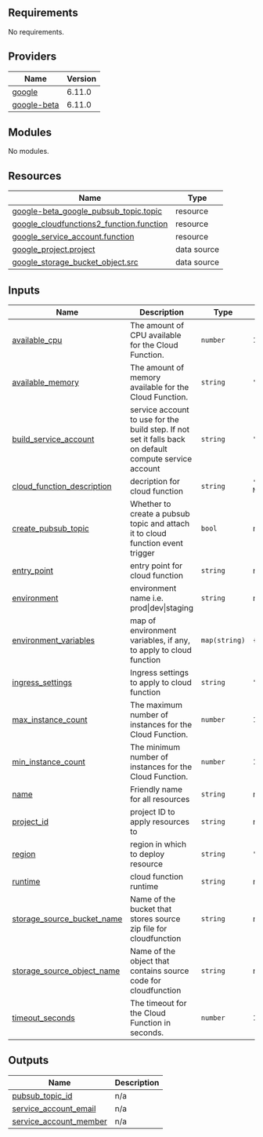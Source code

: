 ## Requirements

No requirements.

## Providers

| Name | Version |
|------|---------|
| <a name="provider_google"></a> [google](#provider\_google) | 6.11.0 |
| <a name="provider_google-beta"></a> [google-beta](#provider\_google-beta) | 6.11.0 |

## Modules

No modules.

## Resources

| Name | Type |
|------|------|
| [google-beta_google_pubsub_topic.topic](https://registry.terraform.io/providers/hashicorp/google-beta/latest/docs/resources/google_pubsub_topic) | resource |
| [google_cloudfunctions2_function.function](https://registry.terraform.io/providers/hashicorp/google/latest/docs/resources/cloudfunctions2_function) | resource |
| [google_service_account.function](https://registry.terraform.io/providers/hashicorp/google/latest/docs/resources/service_account) | resource |
| [google_project.project](https://registry.terraform.io/providers/hashicorp/google/latest/docs/data-sources/project) | data source |
| [google_storage_bucket_object.src](https://registry.terraform.io/providers/hashicorp/google/latest/docs/data-sources/storage_bucket_object) | data source |

## Inputs

| Name | Description | Type | Default | Required |
|------|-------------|------|---------|:--------:|
| <a name="input_available_cpu"></a> [available\_cpu](#input\_available\_cpu) | The amount of CPU available for the Cloud Function. | `number` | `1` | no |
| <a name="input_available_memory"></a> [available\_memory](#input\_available\_memory) | The amount of memory available for the Cloud Function. | `string` | `"256Mi"` | no |
| <a name="input_build_service_account"></a> [build\_service\_account](#input\_build\_service\_account) | service account to use for the build step. If not set it falls back on default compute service account | `string` | `""` | no |
| <a name="input_cloud_function_description"></a> [cloud\_function\_description](#input\_cloud\_function\_description) | decription for cloud function | `string` | `"Cloud Function Managed by Terraform"` | no |
| <a name="input_create_pubsub_topic"></a> [create\_pubsub\_topic](#input\_create\_pubsub\_topic) | Whether to create a pubsub topic and attach it to cloud function event trigger | `bool` | n/a | yes |
| <a name="input_entry_point"></a> [entry\_point](#input\_entry\_point) | entry point for cloud function | `string` | n/a | yes |
| <a name="input_environment"></a> [environment](#input\_environment) | environment name i.e. prod\|dev\|staging | `string` | n/a | yes |
| <a name="input_environment_variables"></a> [environment\_variables](#input\_environment\_variables) | map of environment variables, if any, to apply to cloud function | `map(string)` | `{}` | no |
| <a name="input_ingress_settings"></a> [ingress\_settings](#input\_ingress\_settings) | Ingress settings to apply to cloud function | `string` | `"ALLOW_INTERNAL_ONLY"` | no |
| <a name="input_max_instance_count"></a> [max\_instance\_count](#input\_max\_instance\_count) | The maximum number of instances for the Cloud Function. | `number` | `10` | no |
| <a name="input_min_instance_count"></a> [min\_instance\_count](#input\_min\_instance\_count) | The minimum number of instances for the Cloud Function. | `number` | `1` | no |
| <a name="input_name"></a> [name](#input\_name) | Friendly name for all resources | `string` | n/a | yes |
| <a name="input_project_id"></a> [project\_id](#input\_project\_id) | project ID to apply resources to | `string` | n/a | yes |
| <a name="input_region"></a> [region](#input\_region) | region in which to deploy resource | `string` | `"europe-west2"` | no |
| <a name="input_runtime"></a> [runtime](#input\_runtime) | cloud function runtime | `string` | n/a | yes |
| <a name="input_storage_source_bucket_name"></a> [storage\_source\_bucket\_name](#input\_storage\_source\_bucket\_name) | Name of the bucket that stores source zip file for cloudfunction | `string` | n/a | yes |
| <a name="input_storage_source_object_name"></a> [storage\_source\_object\_name](#input\_storage\_source\_object\_name) | Name of the object that contains source code for cloudfunction | `string` | n/a | yes |
| <a name="input_timeout_seconds"></a> [timeout\_seconds](#input\_timeout\_seconds) | The timeout for the Cloud Function in seconds. | `number` | `120` | no |

## Outputs

| Name | Description |
|------|-------------|
| <a name="output_pubsub_topic_id"></a> [pubsub\_topic\_id](#output\_pubsub\_topic\_id) | n/a |
| <a name="output_service_account_email"></a> [service\_account\_email](#output\_service\_account\_email) | n/a |
| <a name="output_service_account_member"></a> [service\_account\_member](#output\_service\_account\_member) | n/a |

